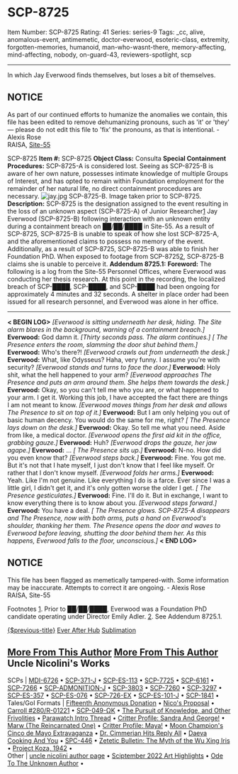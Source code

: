 # SCP-8725
Item Number: SCP-8725
Rating: 41
Series: series-9
Tags: _cc, alive, anomalous-event, antimemetic, doctor-everwood, esoteric-class, extremity, forgotten-memories, humanoid, man-who-wasnt-there, memory-affecting, mind-affecting, nobody, on-guard-43, reviewers-spotlight, scp

---

In which Jay Everwood finds themselves, but loses a bit of themselves.
## NOTICE
As part of our continued efforts to humanize the anomalies we contain, this file has been edited to remove dehumanizing pronouns, such as 'it' or 'they' — please do not edit this file to 'fix' the pronouns, as that is intentional.
\- Alexis Rose  
RAISA, [Site-55](/secure-facility-dossier-site-55)
  
  

SCP-8725
**Item #:** SCP-8725
**Object Class:** Consulta
**Special Containment Procedures:** SCP-8725-A is considered lost.
Seeing as SCP-8725-B is aware of her own nature, possesses intimate knowledge of multiple Groups of Interest, and has opted to remain within Foundation employment for the remainder of her natural life, no direct containment procedures are necessary.
![jay.jpg](https://scp-wiki.wdfiles.com/local--files/scp-8725/jay.jpg)
SCP-8725-B. Image taken prior to SCP-8725.
**Description:** SCP-8725 is the designation assigned to the event resulting in the loss of an unknown aspect (SCP-8725-A) of Junior Researcher[1](javascript:;) Jay Everwood (SCP-8725-B) following interaction with an unknown entity during a containment breach on ██/██/████ in Site-55.
As a result of SCP-8725, SCP-8725-B is unable to speak of how she lost SCP-8725-A, and the aforementioned claims to possess no memory of the event. Additionally, as a result of SCP-8725, SCP-8725-B was able to finish her Foundation PhD. When exposed to footage from SCP-8725[2](javascript:;), SCP-8725-B claims she is unable to perceive it.
**Addendum 8725.1:**
**Foreword:** The following is a log from the Site-55 Personnel Offices, where Everwood was conducting her thesis research. At this point in the recording, the localized breach of SCP-████, SCP-████, and SCP-████ had been ongoing for approximately 4 minutes and 32 seconds. A shelter in place order had been issued for all research personnel, and Everwood was alone in her office.
* * *
**< BEGIN LOG>**
_[Everwood is sitting underneath her desk, hiding. The Site alarm blares in the background, warning of a containment breach.]_
**Everwood:** God damn it.
_[Thirty seconds pass. The alarm continues.]_
_[ The Presence enters the room, slamming the door shut behind them.]_
**Everwood:** Who's there?!
_[Everwood crawls out from underneath the desk.]_
**Everwood:** What, like Odysseus? Haha, very funny. I assume you're with security?
_[Everwood stands and turns to face the door.]_
**Everwood:** Holy shit, what the hell happened to your arm?
_[Everwood approaches The Presence and puts an arm around them. She helps them towards the desk.]_
**Everwood:** Okay, so you can't tell me who you are, or what happened to your arm. I get it. Working this job, I have accepted the fact there are things I am not meant to know.
_[Everwood moves things from her desk and allows The Presence to sit on top of it.]_
**Everwood:** But I am only helping you out of basic human decency. You would do the same for me, right?
_[ The Presence lays down on the desk.]_
**Everwood:** Okay. So tell me what you need. Aside from like, a medical doctor.
_[Everwood opens the first aid kit in the office, grabbing gauze.]_
**Everwood:** Huh?
_[Everwood drops the gauze, her jaw agape.]_
**Everwood:** …
_[ The Presence sits up.]_
**Everwood:** N-no. How did you even know that?
_[Everwood steps back.]_
**Everwood:** Fine. You got me. But it's not that I hate myself, I just don't know that I feel like myself. Or rather that I don't know myself.
_[Everwood folds her arms.]_
**Everwood:** Yeah. Like I'm not genuine. Like everything I do is a farce. Ever since I was a little girl, I didn't get it, and it's only gotten worse the older I get.
_[ The Presence gesticulates.]_
**Everwood:** Fine. I'll do it. But in exchange, I want to know everything there is to know about you.
_[Everwood steps forward.]_
**Everwood:** You have a deal.
_[ The Presence glows. SCP-8725-A disappears and The Presence, now with both arms, puts a hand on Everwood's shoulder, thanking her them. The Presence opens the door and waves to Everwood before leaving, shutting the door behind them her. As this happens, Everwood falls to the floor, unconscious.]_
**< END LOG>**
  

## NOTICE
This file has been flagged as memetically tampered-with. Some information may be inaccurate. Attempts to correct it are ongoing.
\- Alexis Rose  
RAISA, Site-55
  

Footnotes
[1](javascript:;). Prior to ██/██/████, Everwood was a Foundation PhD candidate operating under Director Emily Adler.
[2](javascript:;). See Addendum 8725.1.
  
  
  
  

  
  
  
  

[{$previous-title}](/previous-url)
[Ever After Hub](https://scp-wiki.wikidot.com/ever-after-hub)
[Sublimation](https://scp-wiki.wikidot.com/sublimation)
  
  
  
  
  

[More From This Author](javascript:;)
[More From This Author](javascript:;)
Uncle Nicolini's Works  
---  
SCPs |  [MDI-6726](/scp-6726) • [SCP-371-J](/scp-371-j) • [SCP-ES-113](/scp-es-113) • [SCP-7725](/scp-7725) • [SCP-6161](/scp-6161) • [SCP-7266](/scp-7266) • [SCP-ADMONITION-J](/scp-admonition-j) • [SCP-3803](/scp-3803) • [SCP-7260](/scp-7260) • [SCP-3297](/scp-3297) • [SCP-ES-357](/scp-es-357) • [SCP-ES-076](/scp-es-076) • [SCP-726-EX](/scp-726-ex) • [SCP-ES-101-J](/scp-es-101-j) • [SCP-1841](/scp-1841) •  
Tales/GoI Formats |  [Fifteenth Anonymous Donation](/fifteenth-anonymous-donation) • [Nico's Proposal](/nico-proposal) • [Carroll #280/R-01221](/chicago-factory) • [SCP-049-ΩK](/omega-k-049) • [The Pursuit of Knowledge, and Other Frivolities](/tpokaof) • [Parawatch Intro Thread](/parawatch-intro-thread) • [Critter Profile: Sandra And George!](/critter-profile-sandra-and-george) • [Marw (The Reincarnated One)](/marw-el-reencarnado) • [Critter Profile: Maya!](/critter-profile-maya) • [Moon Champion's Cinco de Mayo Extravaganza](/moon-champion-s-cinco-de-mayo-extravaganza) • [Dr. Cimmerian Hits Reply All](/cimmerian-sends-650-pms) • [Daeva Cooking And You](/daeva-cooking-and-you) • [SPC-446](/spc-446) • [Zetetic Bulletin: The Myth of the Wu Xing Iris](/zetetic-bulletin-wu-xing-iris) • [Project Koza, 1942](/project-koza) •  
Other |  [uncle nicolini author page](/uncle-nicolini-author-page) • [Sciptember 2022 Art Highlights](/sciptember-2022-art) • [Ode To The Unknown Author](/ode-to-the-unknown-author) •